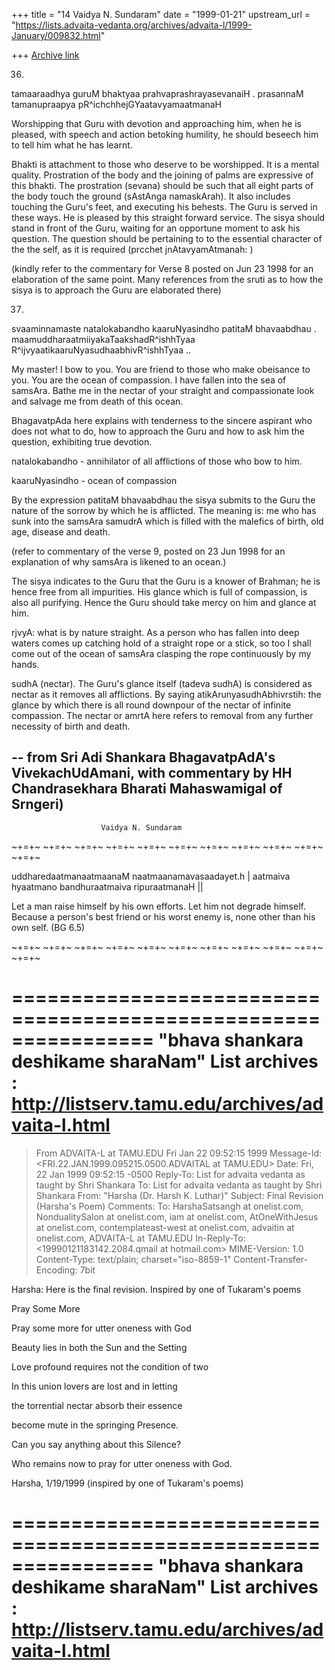 +++
title = "14 Vaidya N. Sundaram"
date = "1999-01-21"
upstream_url = "https://lists.advaita-vedanta.org/archives/advaita-l/1999-January/009832.html"

+++
[Archive link](https://lists.advaita-vedanta.org/archives/advaita-l/1999-January/009832.html)

36)
tamaaraadhya guruM bhaktyaa prahvaprashrayasevanaiH .
prasannaM tamanupraapya pR^ichchhejGYaatavyamaatmanaH

 Worshipping that Guru with devotion and approaching him, when he
is pleased, with speech and action betoking humility, he should
beseech him to tell him what he has learnt.

 Bhakti is attachment to those who deserve to be worshipped. It is
a mental quality. Prostration of the body and the joining of palms
are expressive of this bhakti. The prostration (sevana) should be
such that all eight parts of the body touch the ground (sAstAnga
namaskArah). It also includes touching the Guru's feet, and
executing his behests. The Guru is served in these ways. He is
pleased by this straight forward service.
 The sisya should stand in front of the Guru, waiting for an
opportune moment to ask his question. The question should be
pertaining to to the essential character of the the self, as it is
required (prcchet jnAtavyamAtmanah: )

 (kindly refer to the commentary for Verse 8 posted on Jun 23 1998
for an elaboration of the same point. Many references from the
sruti as to how the sisya is to approach the Guru are elaborated
there)


37)
svaaminnamaste natalokabandho
    kaaruNyasindho patitaM bhavaabdhau .
maamuddharaatmiiyakaTaakshadR^ishhTyaa
    R^ijvyaatikaaruNyasudhaabhivR^ishhTyaa ..

My master! I bow to you. You are friend to those who make obeisance
to you. You are the ocean of compassion. I have fallen into the sea
of samsAra. Bathe me in the nectar of your straight and
compassionate look and salvage me from death of this ocean.

 BhagavatpAda here explains with tenderness to the sincere aspirant
who does not what to do, how to approach the Guru and how to ask
him the question, exhibiting true devotion.

natalokabandho - annihilator of all afflictions of those who bow to him.

kaaruNyasindho - ocean of compassion

By the expression patitaM bhavaabdhau the sisya submits to the Guru
the nature of the sorrow by which he is afflicted. The meaning is:
me who has sunk into the samsAra samudrA which is filled with the
malefics of birth, old age, disease and death.

(refer to commentary of the verse 9, posted on 23 Jun 1998 for an
explanation of why samsAra is likened to an ocean.)

 The sisya indicates to the Guru that the Guru is a knower of
Brahman; he is hence free from all impurities. His glance which is
full of compassion, is also all purifying. Hence the Guru should
take mercy on him and glance at him.

 rjvyA: what is by nature straight. As a person who has fallen into
deep waters comes up catching hold of a straight rope or a stick,
so too I shall come out of the ocean of samsAra clasping the rope
continuously by my hands.

 sudhA (nectar). The Guru's glance itself (tadeva sudhA) is
considered as nectar as it removes all afflictions. By saying
atikArunyasudhAbhivrstih: the glance by which there is all round
downpour of the nectar of infinite compassion. The nectar or amrtA
here refers to removal from any further necessity of birth and
death.

--
from Sri Adi Shankara BhagavatpAdA's VivekachUdAmani, with
commentary by HH Chandrasekhara Bharati Mahaswamigal of Srngeri)
--


                        Vaidya N. Sundaram

~+=+~ ~+=+~ ~+=+~ ~+=+~ ~+=+~ ~+=+~ ~+=+~ ~+=+~ ~+=+~ ~+=+~ ~+=+~

uddharedaatmanaatmaanaM naatmaanamavasaadayet.h |
aatmaiva hyaatmano bandhuraatmaiva ripuraatmanaH ||

Let a man raise himself by his own efforts. Let him not degrade himself.
Because a person's best friend or his worst enemy is, none other than his
own self. (BG 6.5)

~+=+~ ~+=+~ ~+=+~ ~+=+~ ~+=+~ ~+=+~ ~+=+~ ~+=+~ ~+=+~ ~+=+~ ~+=+~

================================================================
"bhava shankara deshikame sharaNam"
List archives : http://listserv.tamu.edu/archives/advaita-l.html
================================================================
>From ADVAITA-L at TAMU.EDU Fri Jan 22 09:52:15 1999
Message-Id: <FRI.22.JAN.1999.095215.0500.ADVAITAL at TAMU.EDU>
Date: Fri, 22 Jan 1999 09:52:15 -0500
Reply-To: List for advaita vedanta as taught by Shri Shankara
        <ADVAITA-L at TAMU.EDU>
To: List for advaita vedanta as taught by Shri Shankara
        <ADVAITA-L at TAMU.EDU>
From: "Harsha (Dr. Harsh K. Luthar)" <hluthar at BRYANT.EDU>
Subject: Final Revision (Harsha's Poem)
Comments: To: HarshaSatsangh at onelist.com, NondualitySalon at onelist.com,
        iam at onelist.com, AtOneWithJesus at onelist.com,
        contemplateast-west at onelist.com, advaitin at onelist.com,
        ADVAITA-L at TAMU.EDU
In-Reply-To: <19990121183142.2084.qmail at hotmail.com>
MIME-Version: 1.0
Content-Type: text/plain; charset="iso-8859-1"
Content-Transfer-Encoding: 7bit

Harsha: Here is the final revision. Inspired by one of Tukaram's poems



Pray Some More


Pray some more for utter oneness with God

Beauty lies in both the Sun and the Setting

Love profound requires not the condition of two

In this union lovers are lost and in letting

the torrential nectar absorb their essence

become mute in the springing Presence.

Can you say anything about this Silence?

Who remains now to pray for utter oneness with God.

Harsha, 1/19/1999 (inspired by one of Tukaram's poems)

================================================================
"bhava shankara deshikame sharaNam"
List archives : http://listserv.tamu.edu/archives/advaita-l.html
================================================================

